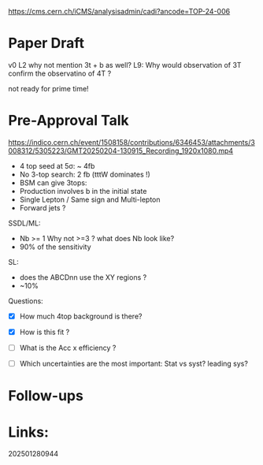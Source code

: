 https://cms.cern.ch/iCMS/analysisadmin/cadi?ancode=TOP-24-006


# Paper Draft
v0
L2 why not mention 3t + b as well?
L9: Why would observation of 3T confirm the observatino of 4T ?

not ready for prime time!


# Pre-Approval Talk
https://indico.cern.ch/event/1508158/contributions/6346453/attachments/3008312/5305223/GMT20250204-130915_Recording_1920x1080.mp4

- 4 top seed at 5σ: ~ 4fb 
- No 3-top search: 2 fb (tttW dominates !)
- BSM can give 3tops: 
- Production involves b in the initial state
- Single Lepton / Same sign and Multi-lepton
- Forward jets ? 

SSDL/ML: 
- Nb >= 1   Why not >=3 ? what does Nb look like?
- 90% of the sensitivity 

SL: 
- does the ABCDnn use the XY regions ?
- ~10%


Questions: 
- [x] How much 4top background is there?
- [x] How is this fit ?
- [ ] What is the Acc x efficiency ?
- [ ] Which uncertainties are the most important: Stat vs syst? leading sys?




# Follow-ups


# Links: 



202501280944
